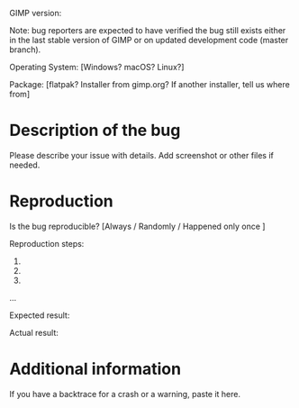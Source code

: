 GIMP version:

Note: bug reporters are expected to have verified the bug still exists
either in the last stable version of GIMP or on updated development code
(master branch).

Operating System: [Windows? macOS? Linux?]

Package: [flatpak? Installer from gimp.org? If another installer, tell us where from]

# Description of the bug

Please describe your issue with details.
Add screenshot or other files if needed.

# Reproduction

Is the bug reproducible? [Always / Randomly / Happened only once ]

Reproduction steps:

1.
2.
3.

…

Expected result:

Actual result:

# Additional information

If you have a backtrace for a crash or a warning, paste it here.

